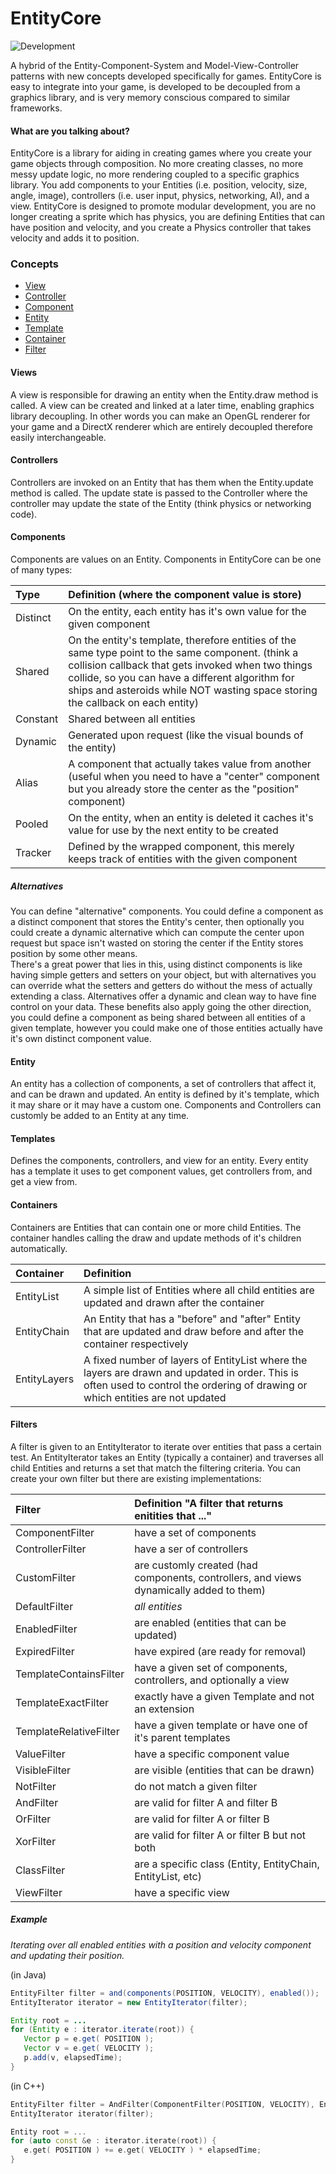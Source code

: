 EntityCore
==========

![Development](http://i4.photobucket.com/albums/y123/Freaklotr4/stage_development.png)

A hybrid of the Entity-Component-System and Model-View-Controller patterns with new concepts developed specifically for games. EntityCore is easy to integrate into your game, is developed to be decoupled from a graphics library, and is very memory conscious compared to similar frameworks.

#### What are you talking about?

EntityCore is a library for aiding in creating games where you create your game objects through composition. 
No more creating classes, no more messy update logic, no more rendering coupled to a specific graphics library.
You add components to your Entities (i.e. position, velocity, size, angle, image), controllers (i.e. user input, physics, networking, AI), and a view.
EntityCore is designed to promote modular development, you are no longer creating a sprite which has physics, you are defining Entities that can have position and velocity, and you create a Physics controller that takes velocity and adds it to position.

### Concepts
* [View](#views-)
* [Controller](#controllers-)
* [Component](#components-)
* [Entity](#entity-)
* [Template](#templates-)
* [Container](#containers-)
* [Filter](#filters-)

#### Views <a name=views/>

A view is responsible for drawing an entity when the Entity.draw method is called. A view can be created and linked at a later time, enabling graphics library decoupling. In other words you can make an OpenGL renderer for your game and a DirectX renderer which are entirely decoupled therefore easily interchangeable.

#### Controllers <a name=controllers/>

Controllers are invoked on an Entity that has them when the Entity.update method is called. The update state is passed to the Controller where the controller may update the state of the Entity (think physics or networking code).

#### Components  <a name=components/>

Components are values on an Entity. Components in EntityCore can be one of many types:  

| Type       | Definition (where the component value is store) |
|:---------- |:--------------------------------- |
| Distinct   | On the entity, each entity has it's own value for the given component |
| Shared     | On the entity's template, therefore entities of the same type point to the same component. (think a collision callback that gets invoked when two things collide, so you can have a different algorithm for ships and asteroids while NOT wasting space storing the callback on each entity) |
| Constant   | Shared between all entities |
| Dynamic    | Generated upon request (like the visual bounds of the entity) |
| Alias      | A component that actually takes value from another (useful when you need to have a "center" component but you already store the center as the "position" component) |
| Pooled     | On the entity, when an entity is deleted it caches it's value for use by the next entity to be created |
| Tracker    | Defined by the wrapped component, this merely keeps track of entities with the given component |

##### Alternatives

You can define "alternative" components. You could define a component as a distinct component that stores the Entity's center, then optionally you could create a dynamic alternative which can compute the center upon request but space isn't wasted on storing the center if the Entity stores position by some other means.  
There's a great power that lies in this, using distinct components is like having simple getters and setters on your object, but with alternatives you can override what the setters and getters do without the mess of actually extending a class. Alternatives offer a dynamic and clean way to have fine control on your data. These benefits also apply going the other direction, you could define a component as being shared between all entities of a given template, however you could make one of those entities actually have it's own distinct component value.

#### Entity <a name=entity/>

An entity has a collection of components, a set of controllers that affect it, and can be drawn and updated. An entity is defined by it's template, which it may share or it may have a custom one. Components and Controllers can customly be added to an Entity at any time.

#### Templates <a name=templates/>

Defines the components, controllers, and view for an entity. Every entity has a template it uses to get component values, get controllers from, and get a view from.

#### Containers <a name=containers/>

Containers are Entities that can contain one or more child Entities. The container handles calling the draw and update methods of it's children automatically.

| Container    | Definition                        |
|:------------ |:--------------------------------- |
| EntityList   | A simple list of Entities where all child entities are updated and drawn after the container |
| EntityChain  | An Entity that has a "before" and "after" Entity that are updated and draw before and after the container respectively |
| EntityLayers | A fixed number of layers of EntityList where the layers are drawn and updated in order. This is often used to control the ordering of drawing or which entities are not updated |

#### Filters <a name=filters/>

A filter is given to an EntityIterator to iterate over entities that pass a certain test.
An EntityIterator takes an Entity (typically a container) and traverses all child Entities and returns a set that match the filtering criteria. You can create your own filter but there are existing implementations:

| Filter                 | Definition "A filter that returns enitities that ..." |
|:---------------------- |:--------------------------------- |
| ComponentFilter        | have a set of components |
| ControllerFilter       | have a ser of controllers |
| CustomFilter           | are customly created (had components, controllers, and views dynamically added to them) |
| DefaultFilter          | *all entities* |
| EnabledFilter          | are enabled (entities that can be updated) |
| ExpiredFilter          | have expired (are ready for removal) |
| TemplateContainsFilter | have a given set of components, controllers, and optionally a view |
| TemplateExactFilter    | exactly have a given Template and not an extension |
| TemplateRelativeFilter | have a given template or have one of it's parent templates |
| ValueFilter            | have a specific component value |
| VisibleFilter          | are visible (entities that can be drawn) |
| NotFilter              | do not match a given filter |
| AndFilter              | are valid for filter A and filter B |
| OrFilter               | are valid for filter A or filter B |
| XorFilter              | are valid for filter A or filter B but not both |
| ClassFilter            | are a specific class (Entity, EntityChain, EntityList, etc) |
| ViewFilter             | have a specific view |

##### Example

_Iterating over all enabled entities with a position and velocity component and updating their position._

(in Java)
```java
EntityFilter filter = and(components(POSITION, VELOCITY), enabled());
EntityIterator iterator = new EntityIterator(filter);

Entity root = ...
for (Entity e : iterator.iterate(root)) {
   Vector p = e.get( POSITION );
   Vector v = e.get( VELOCITY );
   p.add(v, elapsedTime);
}
```

(in C++)
```cpp
EntityFilter filter = AndFilter(ComponentFilter(POSITION, VELOCITY), EnabledFilter);
EntityIterator iterator(filter);

Entity root = ...
for (auto const &e : iterator.iterate(root)) {
   e.get( POSITION ) += e.get( VELOCITY ) * elapsedTime;
}
```

